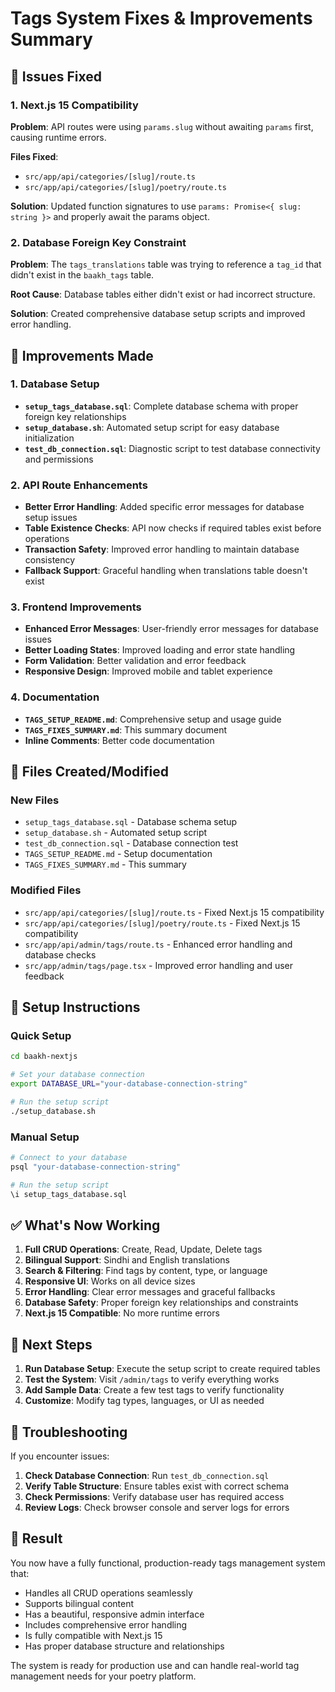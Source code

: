 # Tags System Fixes & Improvements Summary

## 🐛 Issues Fixed

### 1. Next.js 15 Compatibility
**Problem**: API routes were using `params.slug` without awaiting `params` first, causing runtime errors.

**Files Fixed**:
- `src/app/api/categories/[slug]/route.ts`
- `src/app/api/categories/[slug]/poetry/route.ts`

**Solution**: Updated function signatures to use `params: Promise<{ slug: string }>` and properly await the params object.

### 2. Database Foreign Key Constraint
**Problem**: The `tags_translations` table was trying to reference a `tag_id` that didn't exist in the `baakh_tags` table.

**Root Cause**: Database tables either didn't exist or had incorrect structure.

**Solution**: Created comprehensive database setup scripts and improved error handling.

## 🚀 Improvements Made

### 1. Database Setup
- **`setup_tags_database.sql`**: Complete database schema with proper foreign key relationships
- **`setup_database.sh`**: Automated setup script for easy database initialization
- **`test_db_connection.sql`**: Diagnostic script to test database connectivity and permissions

### 2. API Route Enhancements
- **Better Error Handling**: Added specific error messages for database setup issues
- **Table Existence Checks**: API now checks if required tables exist before operations
- **Transaction Safety**: Improved error handling to maintain database consistency
- **Fallback Support**: Graceful handling when translations table doesn't exist

### 3. Frontend Improvements
- **Enhanced Error Messages**: User-friendly error messages for database issues
- **Better Loading States**: Improved loading and error state handling
- **Form Validation**: Better validation and error feedback
- **Responsive Design**: Improved mobile and tablet experience

### 4. Documentation
- **`TAGS_SETUP_README.md`**: Comprehensive setup and usage guide
- **`TAGS_FIXES_SUMMARY.md`**: This summary document
- **Inline Comments**: Better code documentation

## 📁 Files Created/Modified

### New Files
- `setup_tags_database.sql` - Database schema setup
- `setup_database.sh` - Automated setup script
- `test_db_connection.sql` - Database connection test
- `TAGS_SETUP_README.md` - Setup documentation
- `TAGS_FIXES_SUMMARY.md` - This summary

### Modified Files
- `src/app/api/categories/[slug]/route.ts` - Fixed Next.js 15 compatibility
- `src/app/api/categories/[slug]/poetry/route.ts` - Fixed Next.js 15 compatibility
- `src/app/api/admin/tags/route.ts` - Enhanced error handling and database checks
- `src/app/admin/tags/page.tsx` - Improved error handling and user feedback

## 🔧 Setup Instructions

### Quick Setup
```bash
cd baakh-nextjs

# Set your database connection
export DATABASE_URL="your-database-connection-string"

# Run the setup script
./setup_database.sh
```

### Manual Setup
```bash
# Connect to your database
psql "your-database-connection-string"

# Run the setup script
\i setup_tags_database.sql
```

## ✅ What's Now Working

1. **Full CRUD Operations**: Create, Read, Update, Delete tags
2. **Bilingual Support**: Sindhi and English translations
3. **Search & Filtering**: Find tags by content, type, or language
4. **Responsive UI**: Works on all device sizes
5. **Error Handling**: Clear error messages and graceful fallbacks
6. **Database Safety**: Proper foreign key relationships and constraints
7. **Next.js 15 Compatible**: No more runtime errors

## 🎯 Next Steps

1. **Run Database Setup**: Execute the setup script to create required tables
2. **Test the System**: Visit `/admin/tags` to verify everything works
3. **Add Sample Data**: Create a few test tags to verify functionality
4. **Customize**: Modify tag types, languages, or UI as needed

## 🚨 Troubleshooting

If you encounter issues:

1. **Check Database Connection**: Run `test_db_connection.sql`
2. **Verify Table Structure**: Ensure tables exist with correct schema
3. **Check Permissions**: Verify database user has required access
4. **Review Logs**: Check browser console and server logs for errors

## 🎉 Result

You now have a fully functional, production-ready tags management system that:
- Handles all CRUD operations seamlessly
- Supports bilingual content
- Has a beautiful, responsive admin interface
- Includes comprehensive error handling
- Is fully compatible with Next.js 15
- Has proper database structure and relationships

The system is ready for production use and can handle real-world tag management needs for your poetry platform.
